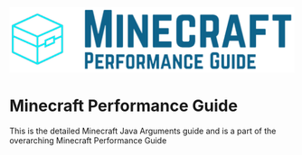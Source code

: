 ![Minecraft Performance Guide Logo - Small][logo full]


Minecraft Performance Guide
======
This is the detailed Minecraft Java Arguments guide and is a part of the overarching Minecraft Performance Guide

[logo small]: ./assets/Minecraft%20Performance%20Guide%20-%20Logo.png "Minecraft Performance Guide Logo - Small"
[logo full]: ./assets/Minecraft%20Performance%20Guide%20-%20Full.png "Minecraft Performance Guide Logo - Full"